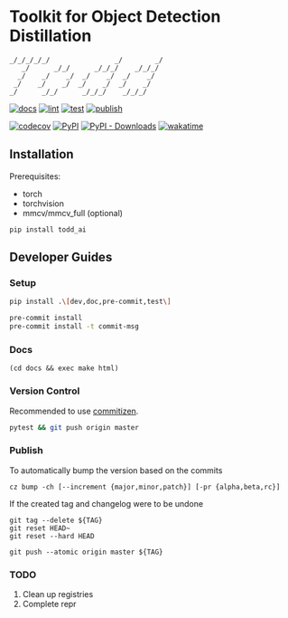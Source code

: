 # Toolkit for Object Detection Distillation

```text
_/_/_/_/_/                _/        _/
   _/      _/_/      _/_/_/    _/_/_/
  _/    _/    _/  _/    _/  _/    _/
 _/    _/    _/  _/    _/  _/    _/
_/      _/_/      _/_/_/    _/_/_/
```

[![docs](https://readthedocs.org/projects/toddai/badge/?version=latest)](https://toddai.readthedocs.io/en/latest/?badge=latest)
[![lint](https://github.com/LutingWang/todd/actions/workflows/lint.yaml/badge.svg)](https://github.com/LutingWang/todd/actions/workflows/lint.yaml)
[![test](https://github.com/LutingWang/todd/actions/workflows/test.yaml/badge.svg)](https://github.com/LutingWang/todd/actions/workflows/test.yaml)
[![publish](https://github.com/LutingWang/todd/actions/workflows/publish.yaml/badge.svg)](https://github.com/LutingWang/todd/actions/workflows/publish.yaml)

[![codecov](https://codecov.io/gh/LutingWang/todd/branch/master/graph/badge.svg?token=BHDPCKVM1T)](https://codecov.io/gh/LutingWang/todd)
[![PyPI](https://img.shields.io/pypi/v/todd_ai)](https://pypi.org/project/todd-ai/)
[![PyPI - Downloads](https://img.shields.io/pypi/dm/todd_ai)]((https://pypi.org/project/todd-ai/))
[![wakatime](https://wakatime.com/badge/github/LutingWang/todd.svg)](https://wakatime.com/badge/github/LutingWang/todd)

## Installation

Prerequisites:

- torch
- torchvision
- mmcv/mmcv_full (optional)

```shell
pip install todd_ai
```

## Developer Guides

### Setup

```bash
pip install .\[dev,doc,pre-commit,test\]
```

```bash
pre-commit install
pre-commit install -t commit-msg
```

### Docs

```shell
(cd docs && exec make html)
```

### Version Control

Recommended to use [commitizen](https://github.com/commitizen-tools/commitizen).

```bash
pytest && git push origin master
```

### Publish

To automatically bump the version based on the commits

```shell
cz bump -ch [--increment {major,minor,patch}] [-pr {alpha,beta,rc}]
```

If the created tag and changelog were to be undone

```shell
git tag --delete ${TAG}
git reset HEAD~
git reset --hard HEAD
```

```shell
git push --atomic origin master ${TAG}
```

### TODO

1. Clean up registries
2. Complete repr
